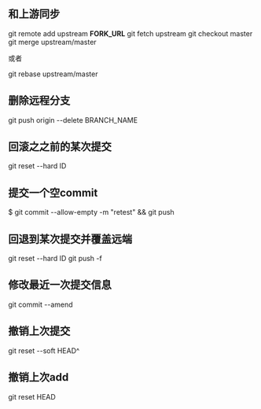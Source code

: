 ## 和上游同步

git remote add upstream __FORK_URL__
git fetch upstream
git checkout master
git merge upstream/master

或者

git rebase upstream/master

## 删除远程分支

git push origin --delete BRANCH_NAME

## 回滚之之前的某次提交

git reset --hard ID

## 提交一个空commit

$ git commit --allow-empty -m "retest" && git push

## 回退到某次提交并覆盖远端

git reset --hard ID
git push -f

## 修改最近一次提交信息

git commit --amend

## 撤销上次提交

git reset --soft HEAD^

## 撤销上次add

git reset HEAD

